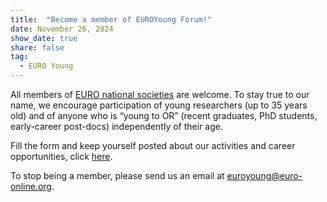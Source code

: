 ```yaml
---
title:  "Become a member of EUROYoung Forum!"
date: November 26, 2024
show_date: true
share: false
tag:
  - EURO Young
---
```

All members of [EURO national societies](https://www.euro-online.org/web/pages/1457/current-member-societies) are welcome.
To stay true to our name, we encourage participation of young researchers (up to 35 years old) and of anyone who is &ldquo;young to OR&rdquo; (recent graduates, PhD students, early-career post-docs) independently of their age.

Fill the form and keep yourself posted about our activities and career opportunities, click [here](https://docs.google.com/forms/d/e/1FAIpQLSdfX8dBw0CrVnZg8kyRvNMzjN0hYId4LpmzkQluK_OkCWvm4g/viewform).

To stop being a member, please send us an email at euroyoung@euro-online.org.
